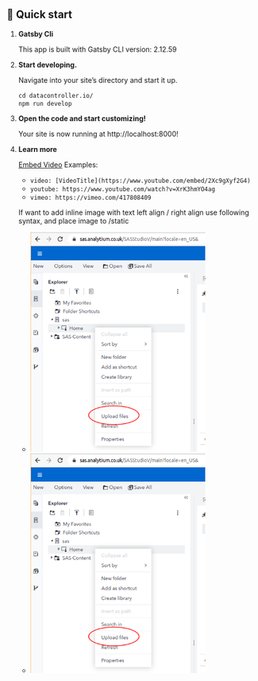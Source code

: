 ## 🚀 Quick start

1.  **Gatsby Cli**

    This app is built with Gatsby CLI version: 2.12.59

2.  **Start developing.**

    Navigate into your site’s directory and start it up.

    ```shell
    cd datacontroller.io/
    npm run develop
    ```

3.  **Open the code and start customizing!**

    Your site is now running at http://localhost:8000!

4.  **Learn more**

    [Embed Video](https://www.gatsbyjs.com/plugins/gatsby-remark-embed-video/)
    Examples:

    - `video: [VideoTitle](https://www.youtube.com/embed/2Xc9gXyf2G4)`
    - `youtube: https://www.youtube.com/watch?v=XrK3hmYO4ag`
    - `vimeo: https://vimeo.com/417808409`

    If want to add inline image with text left align / right align use following syntax, and place image to /static

    - <img class="alignright" src="/wp-content/uploads/2021/04/2IrsV7v.png" alt="Title" width="352" height="442" />
    - <img class="alignleft" src="/wp-content/uploads/2021/04/2IrsV7v.png" alt="Title" width="352" height="442" />

